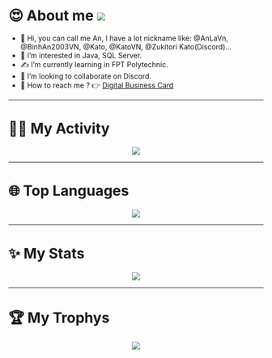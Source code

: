 # 😍 About me ![](https://komarev.com/ghpvc/?username=AnLaVN&color=blue&style=flat-square&label=PROFILE+VIEWS)
- 👋 Hi, you can call me An, I have a lot nickname like: @AnLaVn, @BinhAn2003VN, @Kato, @KatoVN, @Zukitori Kato(Discord)...
- 🤌 I’m interested in Java, SQL Server.
- ✍️ I’m currently learning in FPT Polytechnic.
- 🤝 I’m looking to collaborate on Discord.
- 🤙 How to reach me ? 👉 [Digital Business Card](https://anlavn.github.io/Binh_An-Credit/)
<hr>

# 🧘‍♂️ My Activity
<p align="center">
  <img src="https://github-readme-stats.vercel.app/api/wakatime?username=AnLaVN"/>
</p>
<hr>

# 🌐 Top Languages
<p align="center">
  <img src="https://github-readme-stats.vercel.app/api/top-langs/?username=AnLaVN&hide=html,css&showicon=true&theme=tokyonight"/>
</p>
<hr>
 

# ✨ My Stats
<p align="center"> 
  <img src="https://github-readme-stats.vercel.app/api/?username=AnLaVN&showicon=true&theme=tokyonight"/>
</p>
<hr>
  
# 🏆 My Trophys
<p align="center"> 
  <img src="https://github-profile-trophy.vercel.app/?username=AnLaVN&theme=dracula"/>
</p>
